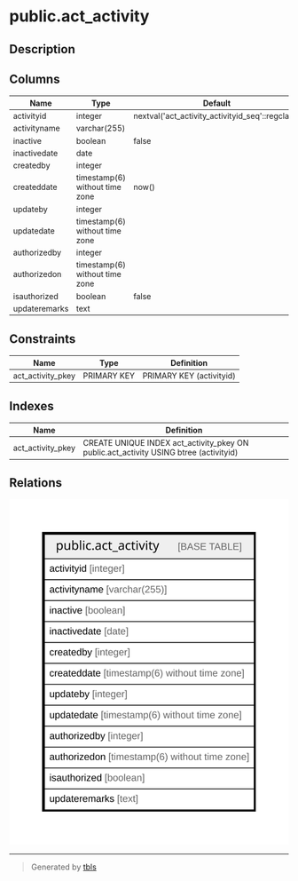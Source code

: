# public.act_activity

## Description

## Columns

| Name | Type | Default | Nullable | Children | Parents | Comment |
| ---- | ---- | ------- | -------- | -------- | ------- | ------- |
| activityid | integer | nextval('act_activity_activityid_seq'::regclass) | false |  |  |  |
| activityname | varchar(255) |  | true |  |  |  |
| inactive | boolean | false | true |  |  |  |
| inactivedate | date |  | true |  |  |  |
| createdby | integer |  | true |  |  |  |
| createddate | timestamp(6) without time zone | now() | true |  |  |  |
| updateby | integer |  | true |  |  |  |
| updatedate | timestamp(6) without time zone |  | true |  |  |  |
| authorizedby | integer |  | true |  |  |  |
| authorizedon | timestamp(6) without time zone |  | true |  |  |  |
| isauthorized | boolean | false | true |  |  |  |
| updateremarks | text |  | true |  |  |  |

## Constraints

| Name | Type | Definition |
| ---- | ---- | ---------- |
| act_activity_pkey | PRIMARY KEY | PRIMARY KEY (activityid) |

## Indexes

| Name | Definition |
| ---- | ---------- |
| act_activity_pkey | CREATE UNIQUE INDEX act_activity_pkey ON public.act_activity USING btree (activityid) |

## Relations

![er](public.act_activity.svg)

---

> Generated by [tbls](https://github.com/k1LoW/tbls)
